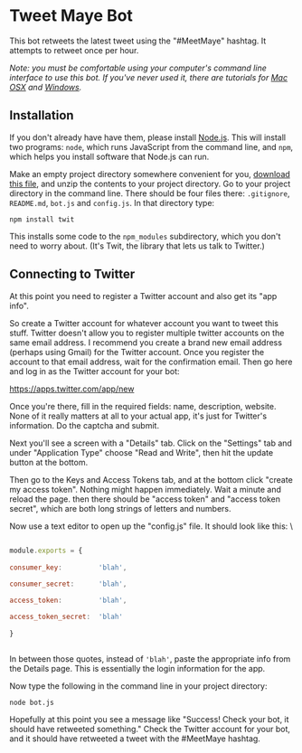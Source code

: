 # Tweet Maye Bot

This bot retweets the latest tweet using the "#MeetMaye" hashtag. It attempts to retweet once per hour.

_Note: you must be comfortable using your computer's command line interface to use this bot. If you've never used it, there are tutorials for [Mac OSX](http://blog.teamtreehouse.com/introduction-to-the-mac-os-x-command-line) and [Windows](http://www.bleepingcomputer.com/tutorials/windows-command-prompt-introduction/)._ 
 
## Installation 
 
If you don't already have have them, please install [Node.js](http://nodejs.org/). This will install two programs: `node`, which runs JavaScript from the command line, and `npm`, which helps you install software that Node.js can run. 
 
Make an empty project directory somewhere convenient for you, [download this file](https://github.com/mayeedwin/twitterbot//archive/master.zip), and unzip the contents to your project directory. Go to your project directory in the command line. There should be four files there: `.gitignore`, `README.md`, `bot.js` and `config.js`. In that directory type: 
 
`npm install twit` 

This installs some code to the `npm_modules` subdirectory, which you don't need to worry about. (It's Twit, the library that lets us talk to Twitter.) 

## Connecting to Twitter 

At this point you need to register a Twitter account and also get its "app info". 

So create a Twitter account for whatever account you want to tweet this stuff. Twitter doesn't allow you to register multiple twitter accounts on the same email address. I recommend you create a brand new email address (perhaps using Gmail) for the Twitter account. Once you register the account to that email address, wait for the confirmation email. Then go here and log in as the Twitter account for your bot: 

https://apps.twitter.com/app/new 
 
Once you're there, fill in the required fields: name, description, website. None of it really matters at all to your actual app, it's just for Twitter's information. Do the captcha and submit. 
 
Next you'll see a screen with a "Details" tab. Click on the "Settings" tab and under "Application Type" choose "Read and Write", then hit the update button at the bottom. 

Then go to the Keys and Access Tokens tab, and at the bottom click "create my access token". Nothing might happen immediately. Wait a minute and reload the page. then there should be "access token" and "access token secret", which are both long strings of letters and numbers. 
 
Now use a text editor to open up the "config.js" file. It should look like this: 
\
 
```javascript 
 
module.exports = { 
 
consumer_key:         'blah', 

consumer_secret:      'blah', 

access_token:         'blah', 

access_token_secret:  'blah' 
 
} 
 
``` 

In between those quotes, instead of `'blah'`, paste the appropriate info from the Details page. This is essentially the login information for the app. 

Now type the following in the command line in your project directory: 
 
`node bot.js` 
 
Hopefully at this point you see a message like "Success! Check your bot, it should have retweeted something." Check the Twitter account for your bot, and it should have retweeted a tweet with the #MeetMaye hashtag. 

